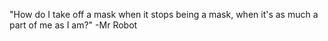 "How do I take off a mask when it stops being a mask, when it's as much a part of me as I am?"
  -Mr Robot
